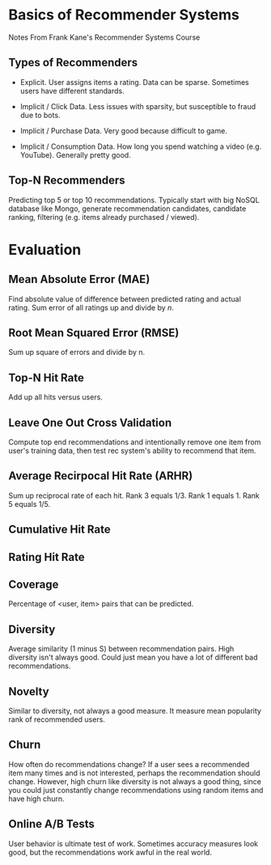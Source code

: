 # Basics of Recommender Systems 

Notes From Frank Kane's Recommender Systems Course

## Types of Recommenders

* Explicit. User assigns items a rating. Data can be sparse. Sometimes users have different standards. 

* Implicit / Click Data. Less issues with sparsity, but susceptible to fraud due to bots. 

* Implicit / Purchase Data. Very good because difficult to game. 

* Implicit / Consumption Data. How long you spend watching a video (e.g. YouTube). Generally pretty good. 

## Top-N Recommenders

Predicting top 5 or top 10 recommendations. Typically start with big NoSQL database like Mongo, generate recommendation candidates, candidate ranking, filtering (e.g. items already purchased / viewed). 

# Evaluation

## Mean Absolute Error (MAE)

Find absolute value of difference between predicted rating and actual rating. Sum error of all ratings up and divide by <i>n</i>. 

## Root Mean Squared Error (RMSE)

Sum up square of errors and divide by n. 

## Top-N Hit Rate

Add up all hits versus users. 

## Leave One Out Cross Validation

Compute top end recommendations and intentionally remove one item from user's training data, then test rec system's ability to  recommend that item. 

## Average Recirpocal Hit Rate (ARHR)

Sum up reciprocal rate of each hit. Rank 3 equals 1/3. Rank 1 equals 1. Rank 5 equals 1/5. 

## Cumulative Hit Rate

## Rating Hit Rate

## Coverage

Percentage of <user, item> pairs that can be predicted. 

## Diversity

Average similarity (1 minus S) between recommendation pairs. High diversity isn't always good. Could just mean you have a lot of different bad recommendations. 

## Novelty

Similar to diversity, not always a good measure. It measure mean popularity rank of recommended users. 

## Churn

How often do recommendations change? If a user sees a recommended item many times and is not interested, perhaps the recommendation should change. However, high churn like diversity is not always a good thing, since you could just constantly change recommendations using random items and have high churn. 

## Online A/B Tests

User behavior is ultimate test of work. Sometimes accuracy measures look good, but the recommendations work awful in the real world. 
